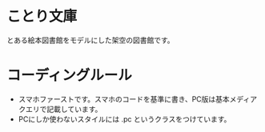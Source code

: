 # ことり文庫
とある絵本図書館をモデルにした架空の図書館です。

# コーディングルール
- スマホファーストです。スマホのコードを基準に書き、PC版は基本メディアクエリで記載しています。
- PCにしか使わないスタイルには .pc というクラスをつけています。
